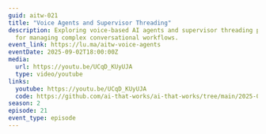 ```yaml
---
guid: aitw-021
title: "Voice Agents and Supervisor Threading"
description: Exploring voice-based AI agents and supervisor threading patterns
  for managing complex conversational workflows.
event_link: https://lu.ma/aitw-voice-agents
eventDate: 2025-09-02T18:00:00Z
media:
  url: https://youtu.be/UCqD_KUyUJA
  type: video/youtube
links:
  youtube: https://youtu.be/UCqD_KUyUJA
  code: https://github.com/ai-that-works/ai-that-works/tree/main/2025-09-02-voice-agents-supervisor-threading
season: 2
episode: 21
event_type: episode
---
```

